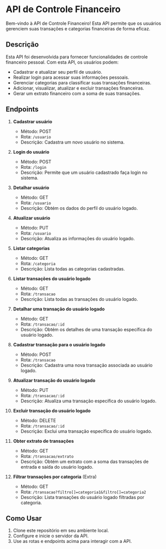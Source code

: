# API de Controle Financeiro

Bem-vindo à API de Controle Financeiro! Esta API permite que os usuários gerenciem suas transações e categorias financeiras de forma eficaz.

## Descrição

Esta API foi desenvolvida para fornecer funcionalidades de controle financeiro pessoal. Com esta API, os usuários podem:

- Cadastrar e atualizar seu perfil de usuário.
- Realizar login para acessar suas informações pessoais.
- Gerenciar categorias para classificar suas transações financeiras.
- Adicionar, visualizar, atualizar e excluir transações financeiras.
- Gerar um extrato financeiro com a soma de suas transações.

## Endpoints

1. **Cadastrar usuário**
   - Método: POST
   - Rota: `/usuario`
   - Descrição: Cadastra um novo usuário no sistema.

2. **Login do usuário**
   - Método: POST
   - Rota: `/login`
   - Descrição: Permite que um usuário cadastrado faça login no sistema.

3. **Detalhar usuário**
   - Método: GET
   - Rota: `/usuario`
   - Descrição: Obtém os dados do perfil do usuário logado.

4. **Atualizar usuário**
   - Método: PUT
   - Rota: `/usuario`
   - Descrição: Atualiza as informações do usuário logado.

5. **Listar categorias**
   - Método: GET
   - Rota: `/categoria`
   - Descrição: Lista todas as categorias cadastradas.

6. **Listar transações do usuário logado**
   - Método: GET
   - Rota: `/transacao`
   - Descrição: Lista todas as transações do usuário logado.

7. **Detalhar uma transação do usuário logado**
   - Método: GET
   - Rota: `/transacao/:id`
   - Descrição: Obtém os detalhes de uma transação específica do usuário logado.

8. **Cadastrar transação para o usuário logado**
   - Método: POST
   - Rota: `/transacao`
   - Descrição: Cadastra uma nova transação associada ao usuário logado.

9. **Atualizar transação do usuário logado**
   - Método: PUT
   - Rota: `/transacao/:id`
   - Descrição: Atualiza uma transação específica do usuário logado.

10. **Excluir transação do usuário logado**
    - Método: DELETE
    - Rota: `/transacao/:id`
    - Descrição: Exclui uma transação específica do usuário logado.

11. **Obter extrato de transações**
    - Método: GET
    - Rota: `/transacao/extrato`
    - Descrição: Obtém um extrato com a soma das transações de entrada e saída do usuário logado.

12. **Filtrar transações por categoria** (Extra)
    - Método: GET
    - Rota: `/transacao?filtro[]=categoria1&filtro[]=categoria2`
    - Descrição: Lista transações do usuário logado filtradas por categoria.

## Como Usar

1. Clone este repositório em seu ambiente local.
2. Configure e inicie o servidor da API.
3. Use as rotas e endpoints acima para interagir com a API.


